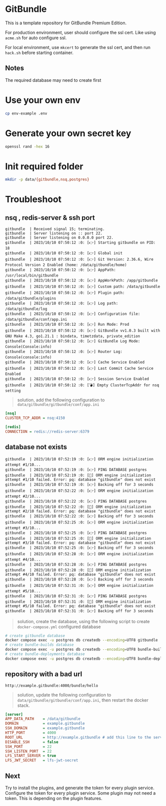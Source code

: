 # GitBundle

This is a template repository for GitBundle Premium Edition.

For production environment, user should configure the ssl cert. Like using `acme.sh` for auto configure ssl.

For local environment, use `mkcert` to generate the ssl cert, and then run `hack.sh` before starting container.

## Notes

The required database may need to create first

# Use your own env
```bash
cp env-example .env
```

# Generate your own secret key
```bash
openssl rand -hex 16
```

# Init required folder
```bash
mkdir -p data/{gitbundle,nsq,postgres}
```

# Troubleshoot

## nsq , redis-server & ssh port
```console
gitbundle  | Received signal 15; terminating.
gitbundle  | Server listening on :: port 22.
gitbundle  | Server listening on 0.0.0.0 port 22.
gitbundle  | 2023/10/10 07:50:12 :0: [👉] Starting gitbundle on PID: 18
gitbundle  | 2023/10/10 07:50:12 :0: [👉] Global init
gitbundle  | 2023/10/10 07:50:12 :0: [👉] Git Version: 2.36.6, Wire Protocol Version 2 Enabled (home: /data/gitbundle/home)
gitbundle  | 2023/10/10 07:50:12 :0: [👉] AppPath: /usr/local/bin/gitbundle
gitbundle  | 2023/10/10 07:50:12 :0: [👉] AppWorkPath: /app/gitbundle
gitbundle  | 2023/10/10 07:50:12 :0: [👉] Custom path: /data/gitbundle
gitbundle  | 2023/10/10 07:50:12 :0: [👉] Plugin path: /data/gitbundle/plugins
gitbundle  | 2023/10/10 07:50:12 :0: [👉] Log path: /data/gitbundle/log
gitbundle  | 2023/10/10 07:50:12 :0: [👉] Configuration file: /data/gitbundle/conf/app.ini
gitbundle  | 2023/10/10 07:50:12 :0: [👉] Run Mode: Prod
gitbundle  | 2023/10/10 07:50:12 :0: [👉] GitBundle vv1.0.3 built with GNU Make 4.3, go1.21.1 : bindata, timetzdata, private_edition
gitbundle  | 2023/10/10 07:50:12 :0: [👉] GitBundle Log Mode: Console(Console:info)
gitbundle  | 2023/10/10 07:50:12 :0: [👉] Router Log: Console(console:info)
gitbundle  | 2023/10/10 07:50:12 :0: [👉] Cache Service Enabled
gitbundle  | 2023/10/10 07:50:12 :0: [👉] Last Commit Cache Service Enabled
gitbundle  | 2023/10/10 07:50:12 :0: [👉] Session Service Enabled
gitbundle  | 2023/10/10 07:50:12 :0: [💣] Empty ClusterTcpAddr for nsq setting
```

> solution, add the following configuration to `data/gitbundle/gitbundle/conf/app.ini`
```ini
[nsq]
CLUSTER_TCP_ADDR = nsq:4150

[redis]
CONNECTION = redis://redis-server:6379
```

## database not exists
```console
gitbundle  | 2023/10/10 07:52:19 :0: [👉] ORM engine initialization attempt #1/10...
gitbundle  | 2023/10/10 07:52:19 :0: [👉] PING DATABASE postgres
gitbundle  | 2023/10/10 07:52:19 :0: [🔴] ORM engine initialization attempt #1/10 failed. Error: pq: database "gitbundle" does not exist
gitbundle  | 2023/10/10 07:52:19 :0: [👉] Backing off for 3 seconds
gitbundle  | 2023/10/10 07:52:22 :0: [👉] ORM engine initialization attempt #2/10...
gitbundle  | 2023/10/10 07:52:22 :0: [👉] PING DATABASE postgres
gitbundle  | 2023/10/10 07:52:22 :0: [🔴] ORM engine initialization attempt #2/10 failed. Error: pq: database "gitbundle" does not exist
gitbundle  | 2023/10/10 07:52:22 :0: [👉] Backing off for 3 seconds
gitbundle  | 2023/10/10 07:52:25 :0: [👉] ORM engine initialization attempt #3/10...
gitbundle  | 2023/10/10 07:52:25 :0: [👉] PING DATABASE postgres
gitbundle  | 2023/10/10 07:52:25 :0: [🔴] ORM engine initialization attempt #3/10 failed. Error: pq: database "gitbundle" does not exist
gitbundle  | 2023/10/10 07:52:25 :0: [👉] Backing off for 3 seconds
gitbundle  | 2023/10/10 07:52:28 :0: [👉] ORM engine initialization attempt #4/10...
gitbundle  | 2023/10/10 07:52:28 :0: [👉] PING DATABASE postgres
gitbundle  | 2023/10/10 07:52:28 :0: [🔴] ORM engine initialization attempt #4/10 failed. Error: pq: database "gitbundle" does not exist
gitbundle  | 2023/10/10 07:52:28 :0: [👉] Backing off for 3 seconds
gitbundle  | 2023/10/10 07:52:31 :0: [👉] ORM engine initialization attempt #5/10...
gitbundle  | 2023/10/10 07:52:31 :0: [👉] PING DATABASE postgres
gitbundle  | 2023/10/10 07:52:31 :0: [🔴] ORM engine initialization attempt #5/10 failed. Error: pq: database "gitbundle" does not exist
gitbundle  | 2023/10/10 07:52:31 :0: [👉] Backing off for 3 seconds
```

> solution, create the database, using the following script to create `docker-compose.yml` configured database
```bash
# create gitbundle database
docker compose exec -u postgres db createdb --encoding=UTF8 gitbundle
# create bundle-builds database
docker compose exec -u postgres db createdb --encoding=UTF8 bundle-builds
# create bundle-deployments database
docker compose exec -u postgres db createdb --encoding=UTF8 bundle-deployments
```

## repository with a bad url
```console
http://example.gitbundle:4000/bundle/hello
```

> solution, update the following configuration to `data/gitbundle/gitbundle/conf/app.ini`, then restart the docker stack.
```ini
[server]
APP_DATA_PATH    = /data/gitbundle
DOMAIN           = example.gitbundle
SSH_DOMAIN       = example.gitbundle
HTTP_PORT        = 4000
ROOT_URL         = http://example.gitbundle # add this line to the server section in app.ini
DISABLE_SSH      = false
SSH_PORT         = 22
SSH_LISTEN_PORT  = 22
LFS_START_SERVER = true
LFS_JWT_SECRET   = lfs-jwt-secret
```

## Next
Try to install the plugins, and generate the token for every plugin service. Configure the token for every plugin service. Some plugin may not need a token. This is depending on the plugin features.